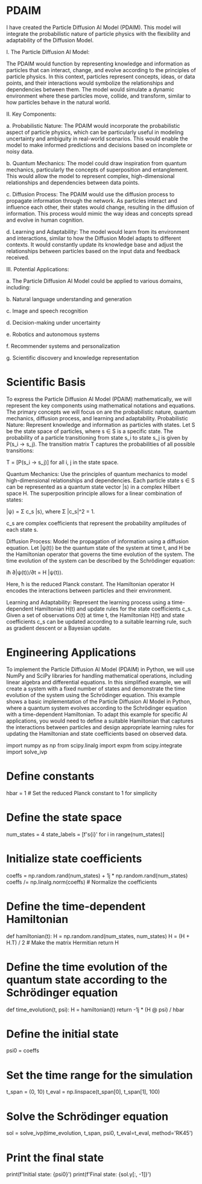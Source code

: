 # PDAIM

I have created the Particle Diffusion AI Model (PDAIM). This model will integrate the probabilistic nature of particle physics with the flexibility and adaptability of the Diffusion Model.

Ⅰ. The Particle Diffusion AI Model:

The PDAIM would function by representing knowledge and information as particles that can interact, change, and evolve according to the principles of particle physics. In this context, particles represent concepts, ideas, or data points, and their interactions would symbolize the relationships and dependencies between them. The model would simulate a dynamic environment where these particles move, collide, and transform, similar to how particles behave in the natural world.

Ⅱ. Key Components:

a. Probabilistic Nature: The PDAIM would incorporate the probabilistic aspect of particle physics, which can be particularly useful in modeling uncertainty and ambiguity in real-world scenarios. This would enable the model to make informed predictions and decisions based on incomplete or noisy data.

b. Quantum Mechanics: The model could draw inspiration from quantum mechanics, particularly the concepts of superposition and entanglement. This would allow the model to represent complex, high-dimensional relationships and dependencies between data points.

c. Diffusion Process: The PDAIM would use the diffusion process to propagate information through the network. As particles interact and influence each other, their states would change, resulting in the diffusion of information. This process would mimic the way ideas and concepts spread and evolve in human cognition.

d. Learning and Adaptability: The model would learn from its environment and interactions, similar to how the Diffusion Model adapts to different contexts. It would constantly update its knowledge base and adjust the relationships between particles based on the input data and feedback received.

Ⅲ. Potential Applications:

a. The Particle Diffusion AI Model could be applied to various domains, including:

b. Natural language understanding and generation

c. Image and speech recognition

d. Decision-making under uncertainty

e. Robotics and autonomous systems

f. Recommender systems and personalization

g. Scientific discovery and knowledge representation

# Scientific Basis
To express the Particle Diffusion AI Model (PDAIM) mathematically, we will represent the key components using mathematical notations and equations. The primary concepts we will focus on are the probabilistic nature, quantum mechanics, diffusion process, and learning and adaptability.
Probabilistic Nature: Represent knowledge and information as particles with states. Let S be the state space of particles, where s ∈ S is a specific state. The probability of a particle transitioning from state s_i to state s_j is given by P(s_i → s_j). The transition matrix T captures the probabilities of all possible transitions:

T = [P(s_i → s_j)] for all i, j in the state space.

Quantum Mechanics: Use the principles of quantum mechanics to model high-dimensional relationships and dependencies. Each particle state s ∈ S can be represented as a quantum state vector |s⟩ in a complex Hilbert space H. The superposition principle allows for a linear combination of states:

|ψ⟩ = Σ c_s |s⟩, where Σ |c_s|^2 = 1.

c_s are complex coefficients that represent the probability amplitudes of each state s.

Diffusion Process: Model the propagation of information using a diffusion equation. Let |ψ(t)⟩ be the quantum state of the system at time t, and H be the Hamiltonian operator that governs the time evolution of the system. The time evolution of the system can be described by the Schrödinger equation:

iħ ∂|ψ(t)⟩/∂t = H |ψ(t)⟩.

Here, ħ is the reduced Planck constant. The Hamiltonian operator H encodes the interactions between particles and their environment.

Learning and Adaptability: Represent the learning process using a time-dependent Hamiltonian H(t) and update rules for the state coefficients c_s. Given a set of observations O(t) at time t, the Hamiltonian H(t) and state coefficients c_s can be updated according to a suitable learning rule, such as gradient descent or a Bayesian update.

# Engineering Applications
To implement the Particle Diffusion AI Model (PDAIM) in Python, we will use NumPy and SciPy libraries for handling mathematical operations, including linear algebra and differential equations. In this simplified example, we will create a system with a fixed number of states and demonstrate the time evolution of the system using the Schrödinger equation.
This example shows a basic implementation of the Particle Diffusion AI Model in Python, where a quantum system evolves according to the Schrödinger equation with a time-dependent Hamiltonian. To adapt this example for specific AI applications, you would need to define a suitable Hamiltonian that captures the interactions between particles and design appropriate learning rules for updating the Hamiltonian and state coefficients based on observed data.

import numpy as np
from scipy.linalg import expm
from scipy.integrate import solve_ivp

# Define constants
hbar = 1  # Set the reduced Planck constant to 1 for simplicity

# Define the state space
num_states = 4
state_labels = [f's{i}' for i in range(num_states)]

# Initialize state coefficients
coeffs = np.random.rand(num_states) + 1j * np.random.rand(num_states)
coeffs /= np.linalg.norm(coeffs)  # Normalize the coefficients

# Define the time-dependent Hamiltonian
def hamiltonian(t):
    H = np.random.rand(num_states, num_states)
    H = (H + H.T) / 2  # Make the matrix Hermitian
    return H

# Define the time evolution of the quantum state according to the Schrödinger equation
def time_evolution(t, psi):
    H = hamiltonian(t)
    return -1j * (H @ psi) / hbar

# Define the initial state
psi0 = coeffs

# Set the time range for the simulation
t_span = (0, 10)
t_eval = np.linspace(t_span[0], t_span[1], 100)

# Solve the Schrödinger equation
sol = solve_ivp(time_evolution, t_span, psi0, t_eval=t_eval, method='RK45')

# Print the final state
print(f'Initial state: {psi0}')
print(f'Final state: {sol.y[:, -1]}')
